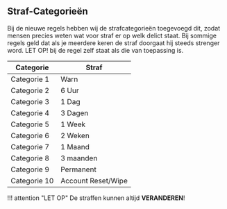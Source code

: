 ## Straf-Categorieën

Bij de nieuwe regels hebben wij de strafcategorieën toegevoegd dit, zodat mensen precies weten wat voor straf er op welk delict staat. 
Bij sommige regels geld dat als je meerdere keren de straf doorgaat hij steeds strenger word. LET OP! bij de regel zelf staat als die van toepassing is.

| Categorie | Straf |
|---|---|
| Categorie 1 | Warn |
| Categorie 2 | 6 Uur |
| Categorie 3 | 1 Dag |
| Categorie 4 | 3 Dagen |
| Categorie 5 | 1 Week |
| Categorie 6 | 2 Weken |
| Categorie 7 | 1 Maand |
| Categorie 8 | 3 maanden |
| Categorie 9 | Permanent |
| Categorie 10 | Account Reset/Wipe |


!!! attention "LET OP"
    De straffen kunnen altijd **VERANDEREN**!
